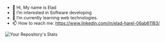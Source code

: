- 👋 Hi, My name is Elad
- 👀 I’m interested in Software developing
- 🌱 I’m currently learning web technologies.
- 📫 How to reach me: https://www.linkedin.com/in/elad-harel-06ab61183/

![Your Repository's Stats](https://github-readme-stats.vercel.app/api?username=Your_GitHub_Username&show_icons=true)

<!---
eladjmc/eladjmc is a ✨ special ✨ repository because its `README.md` (this file) appears on your GitHub profile.
You can click the Preview link to take a look at your changes.
--->
